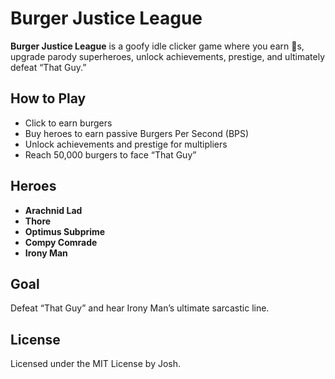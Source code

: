 # Burger Justice League

**Burger Justice League** is a goofy idle clicker game where you earn 🍔s, upgrade parody superheroes, unlock achievements, prestige, and ultimately defeat “That Guy.”

## How to Play

- Click to earn burgers  
- Buy heroes to earn passive Burgers Per Second (BPS)  
- Unlock achievements and prestige for multipliers  
- Reach 50,000 burgers to face “That Guy”

## Heroes

- **Arachnid Lad**  
- **Thore**  
- **Optimus Subprime**  
- **Compy Comrade**  
- **Irony Man**

## Goal

Defeat “That Guy” and hear Irony Man’s ultimate sarcastic line.

## License

Licensed under the MIT License by Josh.
